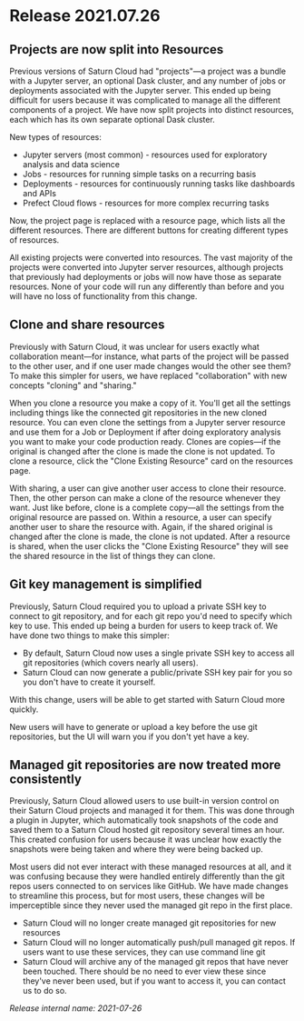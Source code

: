 # Release 2021.07.26

## Projects are now split into Resources

Previous versions of Saturn Cloud had "projects"—a project was a bundle with a Jupyter server, an optional Dask cluster, and any number of jobs or deployments associated with the Jupyter server. This ended up being difficult for users because it was complicated to manage all the different components of a project. We have now split projects into distinct resources, each which has its own separate optional Dask cluster.

New types of resources:
 
* Jupyter servers (most common) - resources used for exploratory analysis and data science
* Jobs - resources for running simple tasks on a recurring basis
* Deployments - resources for continuously running tasks like dashboards and APIs
* Prefect Cloud flows - resources for more complex recurring tasks

Now, the project page is replaced with a resource page, which lists all the different resources. There are different buttons for creating different types of resources.

All existing projects were converted into resources. The vast majority of the projects were converted into Jupyter server resources, although projects that previously had deployments or jobs will now have those as separate resources. None of your code will run any differently than before and you will have no loss of functionality from this change.

## Clone and share resources

Previously with Saturn Cloud, it was unclear for users exactly what collaboration meant—for instance, what parts of the project will be passed to the other user, and if one user made changes would the other see them? To make this simpler for users, we have replaced "collaboration" with new concepts "cloning" and "sharing."

When you clone a resource you make a copy of it. You'll get all the settings including things like the connected git repositories in the new cloned resource. You can even clone the settings from a Jupyter server resource and use them for a Job or Deployment if after doing exploratory analysis you want to make your code production ready. Clones are copies—if the original is changed after the clone is made the clone is not updated. To clone a resource, click the "Clone Existing Resource" card on the resources page.

With sharing, a user can give another user access to clone their resource. Then, the other person can make a clone of the resource whenever they want. Just like before, clone is a complete copy—all the settings from the original resource are passed on. Within a resource, a user can specify another user to share the resource with. Again, if the shared original is changed after the clone is made, the clone is not updated. After a resource is shared, when the user clicks the "Clone Existing Resource" they will see the shared resource in the list of things they can clone.

## Git key management is simplified

Previously, Saturn Cloud required you to upload a private SSH key to connect to git repository, and for each git repo you'd need to specify which key to use. This ended up being a burden for users to keep track of. We have done two things to make this simpler:

* By default, Saturn Cloud now uses a single private SSH key to access all git repositories (which covers nearly all users).
* Saturn Cloud can now generate a public/private SSH key pair for you so you don't have to create it yourself.

With this change, users will be able to get started with Saturn Cloud more quickly.

New users will have to generate or upload a key before the use git repositories, but the UI will warn you if you don't yet have a key.

## Managed git repositories are now treated more consistently

Previously, Saturn Cloud allowed users to use built-in version control on their Saturn Cloud projects and managed it for them. This was done through a plugin in Jupyter, which automatically took snapshots of the code and saved them to a Saturn Cloud hosted git repository several times an hour. This created confusion for users because it was unclear how exactly the snapshots were being taken and where they were being backed up.

Most users did not ever interact with these managed resources at all, and it was confusing because they were handled entirely differently than the git repos users connected to on services like GitHub. We have made changes to streamline this process, but for most users, these changes will be imperceptible since they never used the managed git repo in the first place.

* Saturn Cloud will no longer create managed git repositories for new resources
* Saturn Cloud will no longer automatically push/pull managed git repos. If users want to use these services, they can use command line git 
* Saturn Cloud will archive any of the managed git repos that have never been touched. There should be no need to ever view these since they've never been used, but if you want to access it, you can contact us to do so.

_Release internal name: 2021-07-26_
